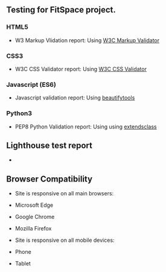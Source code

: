 ## Testing for FitSpace project.

### HTML5 

* W3 Markup Vlidation report: Using [W3C Markup Validator](https://validator.w3.org/)

### CSS3 

* W3C CSS Validator report: Using [W3C CSS Validator](http://www.w3.org/)

### Javascript (ES6) 

* Javascript validation report: Using [beautifytools](https://beautifytools.com/javascript-validator.php)

### Python3 

* PEP8 Python Validation report: Using using [extendsclass](https://extendsclass.com/)

## Lighthouse test report

* 

## Browser Compatibility

* Site is responsive on all main browsers:

* Microsoft Edge 

* Google Chrome 

* Mozilla Firefox 

* Site is responsive on all mobile devices:

* Phone 

* Tablet 